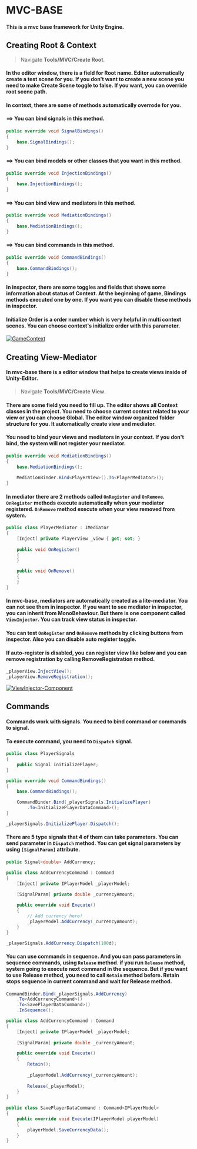 # MVC-BASE

#### This is a mvc base framework for Unity Engine.

## Creating Root & Context

>Navigate **Tools/MVC/Create Root**.
#### In the editor window, there is a field for Root name. Editor automatically create a test scene for you. If you don't want to create a new scene you need to make Create Scene toggle to false. If you want, you can override root scene path.
#### In context, there are some of methods automatically overrode for you.

#### ==> You can bind signals in this method.
```csharp
public override void SignalBindings()
{
    base.SignalBindings();
}
```

#### ==> You can bind models or other classes that you want in this method.
```csharp
public override void InjectionBindings()
{
    base.InjectionBindings();
}
```

#### ==> You can bind view and mediators in this method.
```csharp
public override void MediationBindings()
{
    base.MediationBindings();
}
```

#### ==> You can bind commands in this method.
```csharp
public override void CommandBindings()
{
    base.CommandBindings();
}
```

#### In inspector, there are some toggles and fields that shows some information about status of **Context**. At the beginning of game, Bindings methods executed one by one. If you want you can disable these methods in inspector.
#### Initialize Order is a order number which is very helpful in multi context scenes. You can choose context's initialize order with this parameter. 
[![GameContext](https://i.postimg.cc/R02CzDJn/Screen-Shot-2022-05-14-at-4-55-54-PM.png)](https://postimg.cc/xkyVvgR0)










## Creating View-Mediator
#### In **mvc-base** there is a editor window that helps to create views inside of Unity-Editor. 

>Navigate **Tools/MVC/Create View**.

#### There are some field you need to fill up. The editor shows all Context classes in the project. You need to choose current context related to your view or you can choose Global. The editor window organized folder structure for you. It automatically create view and mediator.
#### You need to bind your views and mediators in your context. If you don't bind, the system will not register your mediator.
```csharp
public override void MediationBindings()
{
    base.MediationBindings();
    
    MediationBinder.Bind<PlayerView>().To<PlayerMediator>();
}
```

#### In mediator there are 2 methods called `OnRegister` and `OnRemove`. `OnRegister` methods execute automatically when your mediator registered. `OnRemove` method execute when your view removed from system.
```csharp
public class PlayerMediator : IMediator
{
    [Inject] private PlayerView _view { get; set; }
    
    public void OnRegister()
    {
    }

    public void OnRemove()
    {
    }
}
```

#### In mvc-base, mediators are automatically created as a lite-mediator. You can not see them in inspector. If you want to see mediator in inspector, you can inherit from MonoBehaviour. But there is one component called `ViewInjector`. You can track view status in inspector.
#### You can test `OnRegister` and `OnRemove` methods by clicking buttons from inspector. Also you can disable auto register toggle.
#### If auto-register is disabled, you can register view like below and you can remove registration by calling RemoveRegistration method. 
```csharp
_playerView.InjectView();
_playerView.RemoveRegistration();
```

[![ViewInjector-Component](https://i.postimg.cc/wTb296Bb/Screen-Shot-2022-05-15-at-11-35-39-AM.png)](https://postimg.cc/sv77cC7p)

















## Commands

#### Commands work with signals. You need to bind command or commands to signal.
#### To execute command, you need to `Dispatch` signal.
```csharp
public class PlayerSignals
{
    public Signal InitializePlayer;
}
```

```csharp
public override void CommandBindings()
{
    base.CommandBindings();

    CommandBinder.Bind(_playerSignals.InitializePlayer)
        .To<InitializePlayerDataCommand>();
}
```

```csharp
_playerSignals.InitializePlayer.Dispatch();
```

#### There are 5 type signals that 4 of them can take parameters. You can send parameter in `Dispatch` method. You can get signal parameters by using `[SignalParam]` attribute.
```csharp
public Signal<double> AddCurrency;
```
```csharp
public class AddCurrencyCommand : Command
{
    [Inject] private IPlayerModel _playerModel;
    
    [SignalParam] private double _currencyAmount;

    public override void Execute()
    {
        // Add currency here!
        _playerModel.AddCurrency(_currencyAmount);
    }
}
```

```csharp
_playerSignals.AddCurrency.Dispatch(100d);
```
#### You can use commands in sequence. And you can pass parameters in sequence commands, using `Release` method. if you run `Release` method, system going to execute next command in the sequence. But if you want to use Release method, you need to call `Retain` method before. Retain stops sequence in current command and wait for Release method.
```csharp
CommandBinder.Bind(_playerSignals.AddCurrency)
    .To<AddCurrencyCommand>()
    .To<SavePlayerDataCommand>()
    .InSequence();
```

```csharp
public class AddCurrencyCommand : Command
{
    [Inject] private IPlayerModel _playerModel;
    
    [SignalParam] private double _currencyAmount;

    public override void Execute()
    {
        Retain();
        
        _playerModel.AddCurrency(_currencyAmount);
        
        Release(_playerModel);
    }
}
    
public class SavePlayerDataCommand : Command<IPlayerModel>
{
    public override void Execute(IPlayerModel playerModel)
    {
        playerModel.SaveCurrencyData();
    }
}
```





















